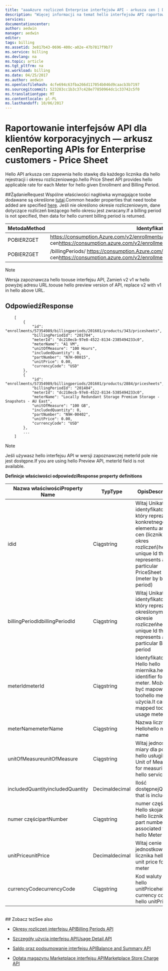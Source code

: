 ```yaml
---
title: "aaaAzure rozliczeń Enterprise interfejsów API - arkusza cen | Dokumentacja firmy Microsoft"
description: "Więcej informacji na temat hello interfejsów API raportowania programowo włączyć dane dotyczące zużycia toopull klientów Enterprise Azure."
services: 
documentationcenter: 
author: aedwin
manager: aedwin
editor: 
tags: billing
ms.assetid: 3e817b43-0696-400c-a02e-47b7817f9b77
ms.service: billing
ms.devlang: na
ms.topic: article
ms.tgt_pltfrm: na
ms.workload: billing
ms.date: 04/25/2017
ms.author: aedwin
ms.openlocfilehash: 4cfe694c63fba266d117054b046d9caacb3b7197
ms.sourcegitcommit: 523283cc1b3c37c428e77850964dc1c33742c5f0
ms.translationtype: MT
ms.contentlocale: pl-PL
ms.lasthandoff: 10/06/2017
---
```

# <a name="reporting-apis-for-enterprise-customers---price-sheet"></a><span data-ttu-id="70c24-103">Raportowanie interfejsów API dla klientów korporacyjnych — arkusz cen</span><span class="sxs-lookup"><span data-stu-id="70c24-103">Reporting APIs for Enterprise customers - Price Sheet</span></span>

<span data-ttu-id="70c24-104">Hello API arkusza cen zapewnia hello stawkę dla każdego licznika dla hello rejestracji i okresu rozliczeniowego.</span><span class="sxs-lookup"><span data-stu-id="70c24-104">hello Price Sheet API provides hello applicable rate for each Meter for hello given Enrollment and Billing Period.</span></span>

##<a name="request"></a><span data-ttu-id="70c24-105">Żądanie</span><span class="sxs-lookup"><span data-stu-id="70c24-105">Request</span></span>
<span data-ttu-id="70c24-106">Wspólne właściwości nagłówka wymagające toobe dodawane są określone [tutaj](billing-enterprise-api.md).</span><span class="sxs-lookup"><span data-stu-id="70c24-106">Common header properties that need toobe added are specified [here](billing-enterprise-api.md).</span></span> <span data-ttu-id="70c24-107">Jeśli nie określono okresie rozliczeniowym, dane dotyczące rozliczeń bieżącego hello okresu jest zwracany.</span><span class="sxs-lookup"><span data-stu-id="70c24-107">If a billing period is not specified, then data for hello current billing period is returned.</span></span>

|<span data-ttu-id="70c24-108">Metoda</span><span class="sxs-lookup"><span data-stu-id="70c24-108">Method</span></span> | <span data-ttu-id="70c24-109">Identyfikator URI żądania</span><span class="sxs-lookup"><span data-stu-id="70c24-109">Request URI</span></span>|
|-|-|
|<span data-ttu-id="70c24-110">POBIERZ</span><span class="sxs-lookup"><span data-stu-id="70c24-110">GET</span></span>|<span data-ttu-id="70c24-111">https://consumption.Azure.com/v2/enrollments/ {enrollmentNumber} / arkusza cen</span><span class="sxs-lookup"><span data-stu-id="70c24-111">https://consumption.azure.com/v2/enrollments/{enrollmentNumber}/pricesheet</span></span>|
|<span data-ttu-id="70c24-112">POBIERZ</span><span class="sxs-lookup"><span data-stu-id="70c24-112">GET</span></span>|<span data-ttu-id="70c24-113">/billingPeriods/ https://consumption.Azure.com/v2/enrollments/ {enrollmentNumber} {billingPeriod} / arkusza cen</span><span class="sxs-lookup"><span data-stu-id="70c24-113">https://consumption.azure.com/v2/enrollments/{enrollmentNumber}/billingPeriods/{billingPeriod}/pricesheet</span></span>|

> [!Note]
> <span data-ttu-id="70c24-114">Wersja zapoznawcza hello toouse interfejsu API, Zamień v2 v1 w hello powyżej adresu URL.</span><span class="sxs-lookup"><span data-stu-id="70c24-114">toouse hello preview version of API, replace v2 with v1 in hello above URL.</span></span>
>

## <a name="response"></a><span data-ttu-id="70c24-115">Odpowiedź</span><span class="sxs-lookup"><span data-stu-id="70c24-115">Response</span></span>

    
        [
            {
                "id": "enrollments/57354989/billingperiods/201601/products/343/pricesheets",
                "billingPeriodId": "201704",
                "meterId": "dc210ecb-97e8-4522-8134-2385494233c0",
                "meterName": "A1 VM",
                "unitOfMeasure": "100 Hours",
                "includedQuantity": 0,
                "partNumber": "N7H-00015",
                "unitPrice": 0.00,
                "currencyCode": "USD"
            },
            {
                "id": "enrollments/57354989/billingperiods/201601/products/2884/pricesheets",
                "billingPeriodId": "201404",
                "meterId": "dc210ecb-97e8-4522-8134-5385494233c0",
                "meterName": "Locally Redundant Storage Premium Storage - Snapshots - AU East",
                "unitOfMeasure": "100 GB",
                "includedQuantity": 0,
                "partNumber": "N9H-00402",
                "unitPrice": 0.00,
                "currencyCode": "USD"
            },
            ...
        ]
    

> [!Note]
><span data-ttu-id="70c24-116">Jeśli używasz hello interfejsu API w wersji zapoznawczej meterId pole nie jest dostępne.</span><span class="sxs-lookup"><span data-stu-id="70c24-116">If you are using hello Preview API, meterId field is not available.</span></span>
>

<span data-ttu-id="70c24-117">**Definicje właściwości odpowiedzi**</span><span class="sxs-lookup"><span data-stu-id="70c24-117">**Response property definitions**</span></span>

|<span data-ttu-id="70c24-118">Nazwa właściwości</span><span class="sxs-lookup"><span data-stu-id="70c24-118">Property Name</span></span>| <span data-ttu-id="70c24-119">Typ</span><span class="sxs-lookup"><span data-stu-id="70c24-119">Type</span></span>| <span data-ttu-id="70c24-120">Opis</span><span class="sxs-lookup"><span data-stu-id="70c24-120">Description</span></span>
|-|-|-|
|<span data-ttu-id="70c24-121">id</span><span class="sxs-lookup"><span data-stu-id="70c24-121">id</span></span>| <span data-ttu-id="70c24-122">Ciąg</span><span class="sxs-lookup"><span data-stu-id="70c24-122">string</span></span>| <span data-ttu-id="70c24-123">Witaj Unikatowy identyfikator, który reprezentuje konkretnego elementu arkusza cen (licznik przez okres rozliczeń)</span><span class="sxs-lookup"><span data-stu-id="70c24-123">hello unique Id that represents a particular PriceSheet item (meter by billing period)</span></span>|
|<span data-ttu-id="70c24-124">billingPeriodId</span><span class="sxs-lookup"><span data-stu-id="70c24-124">billingPeriodId</span></span>| <span data-ttu-id="70c24-125">Ciąg</span><span class="sxs-lookup"><span data-stu-id="70c24-125">string</span></span>| <span data-ttu-id="70c24-126">Witaj Unikatowy identyfikator, który reprezentuje określonym okresie rozliczeń</span><span class="sxs-lookup"><span data-stu-id="70c24-126">hello unique Id that represents a particular Billing period</span></span>|
|<span data-ttu-id="70c24-127">meterId</span><span class="sxs-lookup"><span data-stu-id="70c24-127">meterId</span></span>| <span data-ttu-id="70c24-128">Ciąg</span><span class="sxs-lookup"><span data-stu-id="70c24-128">string</span></span>| <span data-ttu-id="70c24-129">Identyfikator Hello hello miernika.</span><span class="sxs-lookup"><span data-stu-id="70c24-129">hello identifier for hello meter.</span></span> <span data-ttu-id="70c24-130">Może to być mapowane toohello meterId użycia.</span><span class="sxs-lookup"><span data-stu-id="70c24-130">It can be mapped toohello usage meterId.</span></span>|
|<span data-ttu-id="70c24-131">meterName</span><span class="sxs-lookup"><span data-stu-id="70c24-131">meterName</span></span>| <span data-ttu-id="70c24-132">Ciąg</span><span class="sxs-lookup"><span data-stu-id="70c24-132">string</span></span>| <span data-ttu-id="70c24-133">Nazwa licznika Hello</span><span class="sxs-lookup"><span data-stu-id="70c24-133">hello meter name</span></span>|
|<span data-ttu-id="70c24-134">unitOfMeasure</span><span class="sxs-lookup"><span data-stu-id="70c24-134">unitOfMeasure</span></span>| <span data-ttu-id="70c24-135">Ciąg</span><span class="sxs-lookup"><span data-stu-id="70c24-135">string</span></span>| <span data-ttu-id="70c24-136">Witaj jednostka miary dla pomiaru hello usługi</span><span class="sxs-lookup"><span data-stu-id="70c24-136">hello Unit of Measure for measuring hello service</span></span>|
|<span data-ttu-id="70c24-137">includedQuantity</span><span class="sxs-lookup"><span data-stu-id="70c24-137">includedQuantity</span></span>| <span data-ttu-id="70c24-138">Decimal</span><span class="sxs-lookup"><span data-stu-id="70c24-138">decimal</span></span>| <span data-ttu-id="70c24-139">Ilość dostępnej</span><span class="sxs-lookup"><span data-stu-id="70c24-139">Quantity that is included</span></span> |
|<span data-ttu-id="70c24-140">numer części</span><span class="sxs-lookup"><span data-stu-id="70c24-140">partNumber</span></span>| <span data-ttu-id="70c24-141">Ciąg</span><span class="sxs-lookup"><span data-stu-id="70c24-141">string</span></span>| <span data-ttu-id="70c24-142">numer części Hello skojarzone z hello licznika</span><span class="sxs-lookup"><span data-stu-id="70c24-142">hello part number associated with hello Meter</span></span>|
|<span data-ttu-id="70c24-143">unitPrice</span><span class="sxs-lookup"><span data-stu-id="70c24-143">unitPrice</span></span>| <span data-ttu-id="70c24-144">Decimal</span><span class="sxs-lookup"><span data-stu-id="70c24-144">decimal</span></span>| <span data-ttu-id="70c24-145">Witaj cenie jednostkowej dla licznika hello</span><span class="sxs-lookup"><span data-stu-id="70c24-145">hello unit price for hello meter</span></span>|
|<span data-ttu-id="70c24-146">currencyCode</span><span class="sxs-lookup"><span data-stu-id="70c24-146">currencyCode</span></span>| <span data-ttu-id="70c24-147">Ciąg</span><span class="sxs-lookup"><span data-stu-id="70c24-147">string</span></span>| <span data-ttu-id="70c24-148">Kod waluty Hello hello unitPrice</span><span class="sxs-lookup"><span data-stu-id="70c24-148">hello currency code for hello unitPrice</span></span>|
<br/>
## <a name="see-also"></a><span data-ttu-id="70c24-149">Zobacz też</span><span class="sxs-lookup"><span data-stu-id="70c24-149">See also</span></span>

* [<span data-ttu-id="70c24-150">Okresy rozliczeń interfejsu API</span><span class="sxs-lookup"><span data-stu-id="70c24-150">Billing Periods API</span></span>](billing-enterprise-api-billing-periods.md)

* [<span data-ttu-id="70c24-151">Szczegóły użycia interfejsu API</span><span class="sxs-lookup"><span data-stu-id="70c24-151">Usage Detail API</span></span>](billing-enterprise-api-usage-detail.md)

* [<span data-ttu-id="70c24-152">Saldo oraz podsumowanie interfejsu API</span><span class="sxs-lookup"><span data-stu-id="70c24-152">Balance and Summary API</span></span>](billing-enterprise-api-balance-summary.md)

* [<span data-ttu-id="70c24-153">Opłata magazynu Marketplace interfejsu API</span><span class="sxs-lookup"><span data-stu-id="70c24-153">Marketplace Store Charge API</span></span>](billing-enterprise-api-marketplace-storecharge.md)
